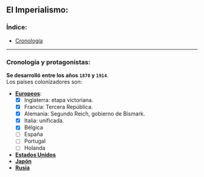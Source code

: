 ## El Imperialismo:  
### Índice:  
  * [Cronología](#cronología-y-protagonistas)

---  
### Cronología y protagonistas:  
**Se desarrolló entre los años `1870` y `1914`**.  
Los países colonizadores son:  
  *	[**Europeos**]():  
    - [x] Inglaterra: etapa victoriana.  
    - [x] Francia: Tercera República.  
    - [x] Alemania: Segundo Reich, gobierno de Bismark.  
    - [x] Italia: unificada.  
    - [x] Bélgica  
    - [ ] España  
    - [ ] Portugal  
    - [ ] Holanda  
  *	[**Estados Unidos**]()  
  *	[**Japón**]()  
  *	[**Rusia**]()  

